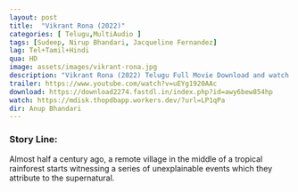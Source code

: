 ```yaml
---
layout: post
title:  "Vikrant Rona (2022)"
categories: [ Telugu,MultiAudio ]
tags: [Sudeep, Nirup Bhandari, Jacqueline Fernandez]
lag: Tel+Tamil+Hindi
qua: HD
image: assets/images/vikrant-rona.jpg
description: "Vikrant Rona (2022) Telugu Full Movie Download and watch online 720p low file size 500 mb."
trailer: https://www.youtube.com/watch?v=uEYg1920AAc
download: https://download2274.fastdl.in/index.php?id=awy6bew854hp
watch: https://mdisk.thopdbapp.workers.dev/?url=LP1qPa
dir: Anup Bhandari
---
```


### Story Line:
Almost half a century ago, a remote village in the middle of a tropical rainforest starts witnessing a series of unexplainable events which they attribute to the supernatural.




